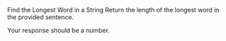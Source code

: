 Find the Longest Word in a String
Return the length of the longest word in the provided sentence.

Your response should be a number.